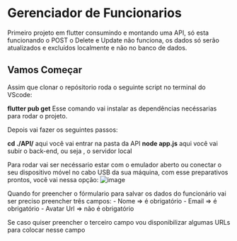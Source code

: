 # Gerenciador de Funcionarios

Primeiro projeto em flutter consumindo e montando uma API, só esta funcionando o POST o Delete e Update não funciona, os dados só serão atualizados e excluídos localmente e não no banco de dados.

## Vamos Começar

Assim que clonar o repósitorio roda o seguinte script no terminal do VScode:

**flutter pub get** Esse comando vai instalar as dependências necéssarias para rodar o projeto. 

Depois vai fazer os seguintes passos:

  **cd ./API/** aqui você vai entrar na pasta da API
  **node app.js**  aqui você vai subir o back-end, ou seja , o servidor local

Para rodar vai ser necéssario estar com o emulador aberto ou conectar o seu dispositivo móvel no cabo USB da sua máquina, com esse preparativos prontos, você vai nessa opção:
![image](https://github.com/willams192/gerencimento_funcionario/assets/84344077/05be3f46-d3d9-4637-af54-7b3f6fae6cab)

Quando for preencher o fórmulario para salvar os dados do funcionário vai ser preciso preencher três campos:
      - Nome => é obrigatório
      - Email => é obrigatório
      - Avatar Url => não é obrigatório

Se caso quiser preencher o terceiro campo vou disponibilizar algumas URLs para colocar nesse campo
